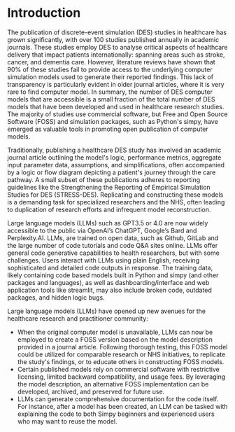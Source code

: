 # Introduction

The publication of discrete-event simulation (DES) studies in healthcare has grown significantly, with over 100 studies published annually in academic journals. These studies employ DES to analyse critical aspects of healthcare delivery that impact patients internationally: spanning areas such as stroke, cancer, and dementia care. However, literature reviews have shown that 90% of these studies fail to provide access to the underlying computer simulation models used to generate their reported findings. This lack of transparency is particularly evident in older journal articles, where it is very rare to find computer model. In summary, the number of DES computer models that are accessible is a small fraction of the total number of DES models that have been developed and used in healthcare research studies. The majority of studies use commercial software, but Free and Open Source Software (FOSS) and simulation packages, such as Python's simpy, have emerged as valuable tools in promoting open publication of computer models.

Traditionally, publishing a healthcare DES study has involved an academic journal article outlining the model's logic, performance metrics, aggregate input parameter data, assumptions, and simplifications, often accompanied by a logic or flow diagram depicting a patient's journey through the care pathway. A small subset of these publications adheres to reporting guidelines like the Strengthening the Reporting of Empirical Simulation Studies for DES (STRESS-DES). Replicating and constructing these models is a demanding task for specialized researchers and the NHS, often leading to duplication of research efforts and infrequent model reconstruction.

Large language models (LLMs) such as GPT3.5 or 4.0 are now widely accessible to the public via OpenAI’s ChatGPT, Google’s Bard and Perplexity.AI. LLMs, are trained on open data, such as Github, GitLab and the large number of code tutorials and code Q\&A sites online. LLMs offer general code generative capabilities to health researchers, but with some challenges. Users interact with LLMs using plain English, receiving sophisticated and detailed code outputs in response. The training data, likely containing code based models built in Python and simpy (and other packages and languages), as well as dashboarding/interface and web application tools like streamlit, may also include broken code, outdated packages, and hidden logic bugs. 

Large language models (LLMs) have opened up new avenues for the healthcare research and practitioner community:

*  When the original computer model is unavailable, LLMs can now be employed to create a FOSS version based on the model description provided in a journal article. Following thorough testing, this FOSS model could be utilized for comparable research or NHS initiatives, to replicate the study's findings, or to educate others in constructing FOSS models.
* Certain published models rely on commercial software with restrictive licensing, limited backward compatibility, and usage fees. By leveraging the model description, an alternative FOSS implementation can be developed, archived, and preserved for future use.
* LLMs can generate comprehensive documentation for the code itself. For instance, after a model has been created, an LLM can be tasked with explaining the code to both Simpy beginners and experienced users who may want to reuse the model.